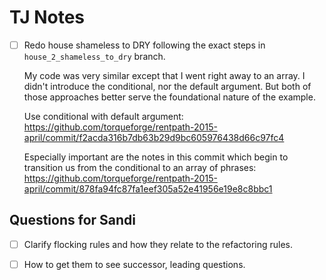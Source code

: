 TJ Notes
========

- [ ] Redo house shameless to DRY following the exact steps in
  `house_2_shameless_to_dry` branch.

  My code was very similar except that I went right away to an array. I didn't
  introduce the conditional, nor the default argument. But both of those
  approaches better serve the foundational nature of the example.

  Use conditional with default argument:
  https://github.com/torqueforge/rentpath-2015-april/commit/f2acda316b7db63b29d9bc605976438d66c97fc4

  Especially important are the notes in this commit which begin to transition us
  from the conditional to an array of phrases:
  https://github.com/torqueforge/rentpath-2015-april/commit/878fa94fc87fa1eef305a52e41956e19e8c8bbc1

Questions for Sandi
-------------------

- [ ] Clarify flocking rules and how they relate to the refactoring rules.
- [ ] How to get them to see successor, leading questions.

